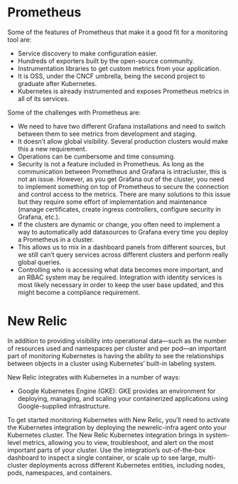 # Prometheus

Some of the features of Prometheus that make it a good fit for a monitoring tool are:
- Service discovery to make configuration easier.
- Hundreds of exporters built by the open-source community.
- Instrumentation libraries to get custom metrics from your application.
- It is OSS, under the CNCF umbrella, being the second project to graduate after Kubernetes.
- Kubernetes is already instrumented and exposes Prometheus metrics in all of its services.

Some of the challenges with Prometheus are:
- We need to have two different Grafana installations and need to switch between them to see metrics from development and staging.
- It doesn’t allow global visibility. Several production clusters would make this a new requirement.
- Operations can be cumbersome and time consuming.
- Security is not a feature included in Prometheus. As long as the communication between Prometheus and Grafana is intracluster, this is not an issue. However, as you get Grafana out of the cluster, you need to implement something on top of Prometheus to secure the connection and control access to the metrics. There are many solutions to this issue but they require some effort of implementation and maintenance (manage certificates, create ingress controllers, configure security in Grafana, etc.).
- If the clusters are dynamic or change, you often need to implement a way to automatically add datasources to Grafana every time you deploy a Prometheus in a cluster.
- This allows us to mix in a dashboard panels from different sources, but we still can’t query services across different clusters and perform really global queries.
- Controlling who is accessing what data becomes more important, and an RBAC system may be required. Integration with identity services is most likely necessary in order to keep the user base updated, and this might become a compliance requirement.

# New Relic

In addition to providing visibility into operational data—such as the number of resources used and namespaces per cluster and per pod—an important part of monitoring Kubernetes is having the ability to see the relationships between objects in a cluster using Kubernetes’ built-in labeling system.

New Relic integrates with Kubernetes in a number of ways:

- Google Kubernetes Engine (GKE): GKE provides an environment for deploying, managing, and scaling your containerized applications using Google-supplied infrastructure.

To get started monitoring Kubernetes with New Relic, you’ll need to activate the Kubernetes integration by deploying the newrelic-infra agent onto your Kubernetes cluster. The New Relic Kubernetes integration brings in system-level metrics, allowing you to view, troubleshoot, and alert on the most important parts of your cluster. Use the integration’s out-of-the-box dashboard to inspect a single container, or scale up to see large, multi-cluster deployments across different Kubernetes entities, including nodes, pods, namespaces, and containers.